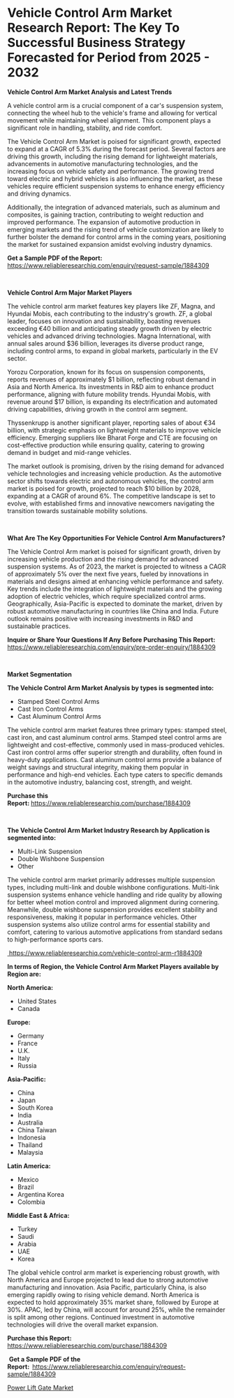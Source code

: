 <p><h1>Vehicle Control Arm Market Research Report: The Key To Successful Business Strategy Forecasted for Period from 2025 - 2032</h1></p><p><strong>Vehicle Control Arm Market Analysis and Latest Trends</strong></p>
<p><p>A vehicle control arm is a crucial component of a car's suspension system, connecting the wheel hub to the vehicle's frame and allowing for vertical movement while maintaining wheel alignment. This component plays a significant role in handling, stability, and ride comfort.</p><p>The Vehicle Control Arm Market is poised for significant growth, expected to expand at a CAGR of 5.3% during the forecast period. Several factors are driving this growth, including the rising demand for lightweight materials, advancements in automotive manufacturing technologies, and the increasing focus on vehicle safety and performance. The growing trend toward electric and hybrid vehicles is also influencing the market, as these vehicles require efficient suspension systems to enhance energy efficiency and driving dynamics.</p><p>Additionally, the integration of advanced materials, such as aluminum and composites, is gaining traction, contributing to weight reduction and improved performance. The expansion of automotive production in emerging markets and the rising trend of vehicle customization are likely to further bolster the demand for control arms in the coming years, positioning the market for sustained expansion amidst evolving industry dynamics.</p></p>
<p><strong>Get a Sample PDF of the Report:&nbsp;</strong> <a href="https://www.reliableresearchiq.com/enquiry/request-sample/1884309?utm_campaign=2730&utm_medium=2&utm_source=Github&utm_content=ia&utm_term=30032025&utm_id=vehicle-control-arm">https://www.reliableresearchiq.com/enquiry/request-sample/1884309</a></p>
<p>&nbsp;</p>
<p><strong>Vehicle Control Arm Major Market Players</strong></p>
<p><p>The vehicle control arm market features key players like ZF, Magna, and Hyundai Mobis, each contributing to the industry's growth. ZF, a global leader, focuses on innovation and sustainability, boasting revenues exceeding €40 billion and anticipating steady growth driven by electric vehicles and advanced driving technologies. Magna International, with annual sales around $36 billion, leverages its diverse product range, including control arms, to expand in global markets, particularly in the EV sector.</p><p>Yorozu Corporation, known for its focus on suspension components, reports revenues of approximately $1 billion, reflecting robust demand in Asia and North America. Its investments in R&D aim to enhance product performance, aligning with future mobility trends. Hyundai Mobis, with revenue around $17 billion, is expanding its electrification and automated driving capabilities, driving growth in the control arm segment.</p><p>Thyssenkrupp is another significant player, reporting sales of about €34 billion, with strategic emphasis on lightweight materials to improve vehicle efficiency. Emerging suppliers like Bharat Forge and CTE are focusing on cost-effective production while ensuring quality, catering to growing demand in budget and mid-range vehicles.</p><p>The market outlook is promising, driven by the rising demand for advanced vehicle technologies and increasing vehicle production. As the automotive sector shifts towards electric and autonomous vehicles, the control arm market is poised for growth, projected to reach $10 billion by 2028, expanding at a CAGR of around 6%. The competitive landscape is set to evolve, with established firms and innovative newcomers navigating the transition towards sustainable mobility solutions.</p></p>
<p>&nbsp;</p>
<p><strong>What Are The Key Opportunities For Vehicle Control Arm Manufacturers?</strong></p>
<p><p>The Vehicle Control Arm market is poised for significant growth, driven by increasing vehicle production and the rising demand for advanced suspension systems. As of 2023, the market is projected to witness a CAGR of approximately 5% over the next five years, fueled by innovations in materials and designs aimed at enhancing vehicle performance and safety. Key trends include the integration of lightweight materials and the growing adoption of electric vehicles, which require specialized control arms. Geographically, Asia-Pacific is expected to dominate the market, driven by robust automotive manufacturing in countries like China and India. Future outlook remains positive with increasing investments in R&D and sustainable practices.</p></p>
<p><strong>Inquire or Share Your Questions If Any Before Purchasing This Report:</strong> <a href="https://www.reliableresearchiq.com/enquiry/pre-order-enquiry/1884309?utm_campaign=2730&utm_medium=2&utm_source=Github&utm_content=ia&utm_term=30032025&utm_id=vehicle-control-arm">https://www.reliableresearchiq.com/enquiry/pre-order-enquiry/1884309</a></p>
<p>&nbsp;</p>
<p><strong>Market Segmentation</strong></p>
<p><strong>The Vehicle Control Arm Market Analysis by types is segmented into:</strong></p>
<p><ul><li>Stamped Steel Control Arms</li><li>Cast Iron Control Arms</li><li>Cast Aluminum Control Arms</li></ul></p>
<p><p>The vehicle control arm market features three primary types: stamped steel, cast iron, and cast aluminum control arms. Stamped steel control arms are lightweight and cost-effective, commonly used in mass-produced vehicles. Cast iron control arms offer superior strength and durability, often found in heavy-duty applications. Cast aluminum control arms provide a balance of weight savings and structural integrity, making them popular in performance and high-end vehicles. Each type caters to specific demands in the automotive industry, balancing cost, strength, and weight.</p></p>
<p><strong>Purchase this Report:&nbsp;</strong><a href="https://www.reliableresearchiq.com/purchase/1884309?utm_campaign=2730&utm_medium=2&utm_source=Github&utm_content=ia&utm_term=30032025&utm_id=vehicle-control-arm">https://www.reliableresearchiq.com/purchase/1884309</a></p>
<p>&nbsp;</p>
<p><strong>The Vehicle Control Arm Market Industry Research by Application is segmented into:</strong></p>
<p><ul><li>Multi-Link Suspension</li><li>Double Wishbone Suspension</li><li>Other</li></ul></p>
<p><p>The vehicle control arm market primarily addresses multiple suspension types, including multi-link and double wishbone configurations. Multi-link suspension systems enhance vehicle handling and ride quality by allowing for better wheel motion control and improved alignment during cornering. Meanwhile, double wishbone suspension provides excellent stability and responsiveness, making it popular in performance vehicles. Other suspension systems also utilize control arms for essential stability and comfort, catering to various automotive applications from standard sedans to high-performance sports cars.</p></p>
<p><a href="https://www.reliableresearchiq.com/vehicle-control-arm-r1884309?utm_campaign=2730&utm_medium=2&utm_source=Github&utm_content=ia&utm_term=30032025&utm_id=vehicle-control-arm">&nbsp;https://www.reliableresearchiq.com/vehicle-control-arm-r1884309</a></p>
<p><strong>In terms of Region, the Vehicle Control Arm Market Players available by Region are:</strong></p>
<p>
    <p> <strong> North America: </strong>
        <ul>
            <li>United States</li>
            <li>Canada</li>
        </ul>
        </p> 
    <p> <strong> Europe: </strong>
        <ul>
            <li>Germany</li>
            <li>France</li>
            <li>U.K.</li>
            <li>Italy</li>
            <li>Russia</li>
        </ul>
        </p> 
    <p> <strong> Asia-Pacific: </strong>
        <ul>
            <li>China</li>
            <li>Japan</li>
            <li>South Korea</li>
            <li>India</li>
            <li>Australia</li>
            <li>China Taiwan</li>
            <li>Indonesia</li>
            <li>Thailand</li>
            <li>Malaysia</li>
        </ul>
        </p> 
    <p> <strong> Latin America: </strong>
        <ul>
            <li>Mexico</li>
            <li>Brazil</li>
            <li>Argentina Korea</li>
            <li>Colombia</li>
        </ul>
        </p> 
    <p> <strong> Middle East & Africa: </strong>
        <ul>
            <li>Turkey</li>
            <li>Saudi</li>
            <li>Arabia</li>
            <li>UAE</li>
            <li>Korea</li>
        </ul>
    </p>
    </p>
<p><p>The global vehicle control arm market is experiencing robust growth, with North America and Europe projected to lead due to strong automotive manufacturing and innovation. Asia Pacific, particularly China, is also emerging rapidly owing to rising vehicle demand. North America is expected to hold approximately 35% market share, followed by Europe at 30%. APAC, led by China, will account for around 25%, while the remainder is split among other regions. Continued investment in automotive technologies will drive the overall market expansion.</p></p>
<p><strong>Purchase this Report: </strong><a href="https://www.reliableresearchiq.com/purchase/1884309?utm_campaign=2730&utm_medium=2&utm_source=Github&utm_content=ia&utm_term=30032025&utm_id=vehicle-control-arm">https://www.reliableresearchiq.com/purchase/1884309</a></p>
<p>&nbsp;<strong>Get a Sample PDF of the Report:&nbsp;&nbsp;</strong><a href="https://www.reliableresearchiq.com/enquiry/request-sample/1884309?utm_campaign=2730&utm_medium=2&utm_source=Github&utm_content=ia&utm_term=30032025&utm_id=vehicle-control-arm">https://www.reliableresearchiq.com/enquiry/request-sample/1884309</a></p>
<p><strong></strong></p>
<p><p><a href="https://github.com/mriwacraane/Market-Research-Report-List-1/blob/main/power-lift-gate-market.md?utm_campaign=2730&utm_medium=2&utm_source=Github&utm_content=ia&utm_term=30032025&utm_id=vehicle-control-arm">Power Lift Gate Market</a></p></p>